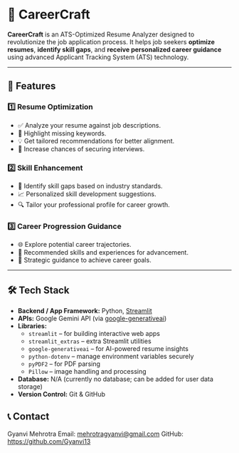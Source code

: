 # 🚀 CareerCraft

**CareerCraft** is an ATS-Optimized Resume Analyzer designed to revolutionize the job application process. It helps job seekers **optimize resumes**, **identify skill gaps**, and **receive personalized career guidance** using advanced Applicant Tracking System (ATS) technology.

---

## 🌟 Features

### 1️⃣ Resume Optimization
- ✅ Analyze your resume against job descriptions.
- 🔑 Highlight missing keywords.
- 💡 Get tailored recommendations for better alignment.
- 🎯 Increase chances of securing interviews.

### 2️⃣ Skill Enhancement
- 🧰 Identify skill gaps based on industry standards.
- 📈 Personalized skill development suggestions.
- 🔍 Tailor your professional profile for career growth.

### 3️⃣ Career Progression Guidance
- 🌐 Explore potential career trajectories.
- 📌 Recommended skills and experiences for advancement.
- 🚀 Strategic guidance to achieve career goals.

---

## 🛠️ Tech Stack

- **Backend / App Framework:** Python, [Streamlit](https://streamlit.io/)  
- **APIs:** Google Gemini API (via [google-generativeai](https://pypi.org/project/google-generativeai/))  
- **Libraries:** 
  - `streamlit` – for building interactive web apps  
  - `streamlit_extras` – extra Streamlit utilities  
  - `google-generativeai` – for AI-powered resume insights  
  - `python-dotenv` – manage environment variables securely  
  - `pyPDF2` – for PDF parsing  
  - `Pillow` – image handling and processing  
- **Database:** N/A (currently no database; can be added for user data storage)  
- **Version Control:** Git & GitHub


## 📞 Contact

Gyanvi Mehrotra
Email: mehrotragyanvi@gmail.com
GitHub: https://github.com/Gyanvi13
